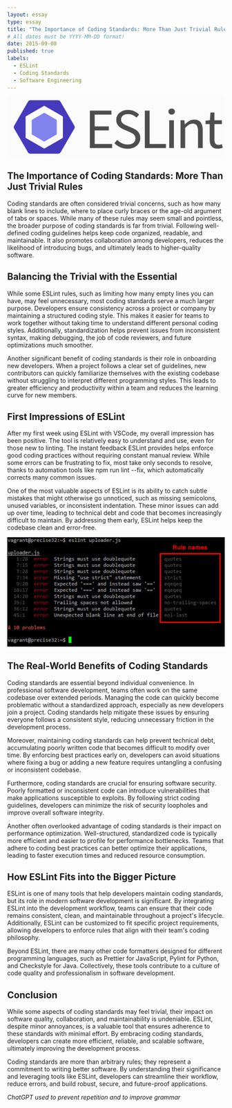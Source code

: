 ```yaml
---
layout: essay
type: essay
title: "The Importance of Coding Standards: More Than Just Trivial Rules"
# All dates must be YYYY-MM-DD format!
date: 2015-09-08
published: true
labels:
  - ESLint
  - Coding Standards
  - Software Engineering
---
```


<img width="600px" class="rounded float-start pe-4" src="../img/1_OvaSRk5EFxb_mN_M_QpUNg.png">

## The Importance of Coding Standards: More Than Just Trivial Rules

Coding standards are often considered trivial concerns, such as how many blank lines to include, where to place curly braces or the age-old argument of tabs or spaces. While many of these rules may seem small and pointless, the broader purpose of coding standards is far from trivial. Following well-defined coding guidelines helps keep code organized, readable, and maintainable. It also promotes collaboration among developers, reduces the likelihood of introducing bugs, and ultimately leads to higher-quality software.

## Balancing the Trivial with the Essential

While some ESLint rules, such as limiting how many empty lines you can have, may feel unnecessary, most coding standards serve a much larger purpose. Developers ensure consistency across a project or company by maintaining a structured coding style. This makes it easier for teams to work together without taking time to understand different personal coding styles. Additionally, standardization helps prevent issues from inconsistent syntax, making debugging, the job of code reviewers, and future optimizations much smoother.

Another significant benefit of coding standards is their role in onboarding new developers. When a project follows a clear set of guidelines, new contributors can quickly familiarize themselves with the existing codebase without struggling to interpret different programming styles. This leads to greater efficiency and productivity within a team and reduces the learning curve for new members.

## First Impressions of ESLint

After my first week using ESLint with VSCode, my overall impression has been positive. The tool is relatively easy to understand and use, even for those new to linting. The instant feedback ESLint provides helps enforce good coding practices without requiring constant manual review. While some errors can be frustrating to fix, most take only seconds to resolve, thanks to automation tools like npm run lint --fix, which automatically corrects many common issues.

One of the most valuable aspects of ESLint is its ability to catch subtle mistakes that might otherwise go unnoticed, such as missing semicolons, unused variables, or inconsistent indentation. These minor issues can add up over time, leading to technical debt and code that becomes increasingly difficult to maintain. By addressing them early, ESLint helps keep the codebase clean and error-free.

<img width="600px" class="rounded float-start pe-4" src="../img/rule_names.jpg">

## The Real-World Benefits of Coding Standards

Coding standards are essential beyond individual convenience. In professional software development, teams often work on the same codebase over extended periods. Managing the code can quickly become problematic without a standardized approach, especially as new developers join a project. Coding standards help mitigate these issues by ensuring everyone follows a consistent style, reducing unnecessary friction in the development process.

Moreover, maintaining coding standards can help prevent technical debt, accumulating poorly written code that becomes difficult to modify over time. By enforcing best practices early on, developers can avoid situations where fixing a bug or adding a new feature requires untangling a confusing or inconsistent codebase.

Furthermore, coding standards are crucial for ensuring software security. Poorly formatted or inconsistent code can introduce vulnerabilities that make applications susceptible to exploits. By following strict coding guidelines, developers can minimize the risk of security loopholes and improve overall software integrity.

Another often overlooked advantage of coding standards is their impact on performance optimization. Well-structured, standardized code is typically more efficient and easier to profile for performance bottlenecks. Teams that adhere to coding best practices can better optimize their applications, leading to faster execution times and reduced resource consumption.

## How ESLint Fits into the Bigger Picture

ESLint is one of many tools that help developers maintain coding standards, but its role in modern software development is significant. By integrating ESLint into the development workflow, teams can ensure that their code remains consistent, clean, and maintainable throughout a project's lifecycle. Additionally, ESLint can be customized to fit specific project requirements, allowing developers to enforce rules that align with their team's coding philosophy.

Beyond ESLint, there are many other code formatters designed for different programming languages, such as Prettier for JavaScript, Pylint for Python, and Checkstyle for Java. Collectively, these tools contribute to a culture of code quality and professionalism in software development.

## Conclusion

While some aspects of coding standards may feel trivial, their impact on software quality, collaboration, and maintainability is undeniable. ESLint, despite minor annoyances, is a valuable tool that ensures adherence to these standards with minimal effort. By embracing coding standards, developers can create more efficient, reliable, and scalable software, ultimately improving the development process.

Coding standards are more than arbitrary rules; they represent a commitment to writing better software. By understanding their significance and leveraging tools like ESLint, developers can streamline their workflow, reduce errors, and build robust, secure, and future-proof applications.

*ChatGPT used to prevent repetition and to improve grammar*
